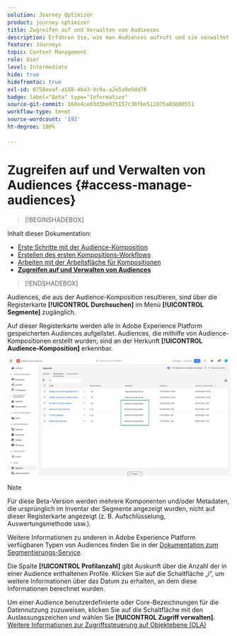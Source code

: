 ```yaml
---
solution: Journey Optimizer
product: journey optimizer
title: Zugreifen auf und Verwalten von Audiences
description: Erfahren Sie, wie man Audiences aufruft und sie verwaltet
feature: Journeys
topic: Content Management
role: User
level: Intermediate
hide: true
hidefromtoc: true
exl-id: 0758eeaf-a188-4b43-9c9a-a2e5a9e5dd76
badge: label="Beta" type="Informative"
source-git-commit: 160e4ce03d3be975157c30fbe511875a85b00551
workflow-type: tm+mt
source-wordcount: '192'
ht-degree: 100%

---
```


# Zugreifen auf und Verwalten von Audiences {#access-manage-audiences}

>[!BEGINSHADEBOX]

Inhalt dieser Dokumentation:

* [Erste Schritte mit der Audience-Komposition](get-started-audience-orchestration.md)
* [Erstellen des ersten Kompositions-Workflows](create-compositions.md)
* [Arbeiten mit der Arbeitsfläche für Kompositionen](composition-canvas.md)
* **[Zugreifen auf und Verwalten von Audiences](access-audiences.md)**

>[!ENDSHADEBOX]

Audiences, die aus der Audience-Komposition resultieren, sind über die Registerkarte **[!UICONTROL Durchsuchen]** im Menü **[!UICONTROL Segmente]** zugänglich.

Auf dieser Registerkarte werden alle in Adobe Experience Platform gespeicherten Audiences aufgelistet. Audiences, die mithilfe von Audience-Kompositionen erstellt wurden, sind an der Herkunft **[!UICONTROL Audience-Komposition]** erkennbar.

![](assets/audiences-list.png)

>[!NOTE]
>
>Für diese Beta-Version werden mehrere Komponenten und/oder Metadaten, die ursprünglich im Inventar der Segmente angezeigt wurden, nicht auf dieser Registerkarte angezeigt (z. B. Aufschlüsselung, Auswertungsmethode usw.).
>
>Weitere Informationen zu anderen in Adobe Experience Platform verfügbaren Typen von Audiences finden Sie in der [Dokumentation zum Segmentierungs-Service](https://experienceleague.adobe.com/docs/experience-platform/segmentation/ui/overview.html?lang=de).

Die Spalte **[!UICONTROL Profilanzahl]** gibt Auskunft über die Anzahl der in einer Audience enthaltenen Profile. Klicken Sie auf die Schaltfläche „i“, um weitere Informationen über das Datum zu erhalten, an dem diese Informationen berechnet wurden.

Um einer Audience benutzerdefinierte oder Core-Bezeichnungen für die Datennutzung zuzuweisen, klicken Sie auf die Schaltfläche mit den Auslassungszeichen und wählen Sie **[!UICONTROL Zugriff verwalten]**. [Weitere Informationen zur Zugriffssteuerung auf Objektebene (OLA)](../administration/object-based-access.md)

<!--
-edit an audience?
-->
